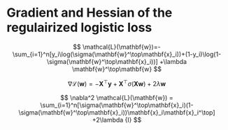 # Gradient and Hessian of the regulairized logistic loss

$$
\mathcal{L}(\mathbf{w})=-\sum_{i=1}^n[y_i\log(\sigma(\mathbf{w}^\top\mathbf{x}_i))+(1-y_i)\log(1-\sigma(\mathbf{w}^\top\mathbf{x}_i))] +\lambda \mathbf{w}^\top\mathbf{w}
$$

$$
\nabla \mathcal{L}(\mathbf{w}) =  -\mathbf{X}^\top \mathbf{y} +\mathbf{X}^\top\sigma(\mathbf{X}\mathbf{w}) + 2\lambda \mathbf{w}
$$

$$
\nabla^2 \mathcal{L}(\mathbf{w}) = \sum_{i=1}^n[\sigma(\mathbf{w}^\top\mathbf{x}_i)(1-\sigma(\mathbf{w}^\top\mathbf{x}_i))\mathbf{x}_i\mathbf{x}_i^\top] +2\lambda {I}
$$
